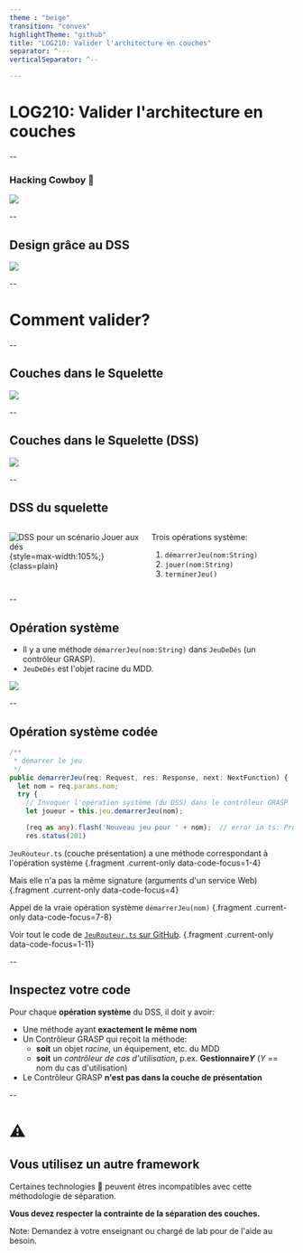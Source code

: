 ```yaml
---
theme : "beige"
transition: "convex"
highlightTheme: "github"
title: "LOG210: Valider l'architecture en couches"
separator: ^---
verticalSeparator: ^--

---
```


# LOG210: Valider l'architecture en couches

--

### Hacking Cowboy 🤠

<img src="http://www.plantuml.com/plantuml/svg/RP9BZXCn54NdNiMb60235afLaa6hQJMV8H8HEtXjlrHC_37-W2B4Ug3NaOrXDor7WieWFdLzNhqxgBkKAUPYZKX7xG95iaZvPBZ-Hot_kL6yfsBothlio3BUHar67BHYi0tv1ClsdcCIBmplCx97rFCXG-d8CcllHDRPC3xTVsdF-sjyBOppBuAbA0_yJ3IFt5oTOSS5Yf7E3srvcmQx71dIb-gc0S-3TaVy487aaUOwylxn1Y6U7r9r7uUgzlsWCrVF-NfGWbk9ZtxMRJU5OBIiuZU6OAVG724DfOG1xJUqYTrg8HiNiadylDJvp2apL44wfNp-RHal_tQ7yfQqurUNSl-_wyDg8HiNicaXMozacuLiM_lkLhXILtLVfx7Jr6dTQTDfAyHkxCDFD7QQEgshEFNmYTQTDfsskCPD-xuWlV7npH1P3RVlc8hq9K0nscbevflNJRkj_U_OgMBD7m00" class="reveal stretch plain" alt-text="Cowboy hacking, beaucoup de couplage">

--

## Design grâce au DSS

<img src="http://www.plantuml.com/plantuml/svg/XLAzRjim4DxlAGxkOXkm0CbEXWn5sWJsrWhnseKMppORYbJ94mgZoFEqtli6Uh4UbQhs8AGQXCFtm_kvku-i0hUrXVXiNAE2gZ7ooPByWwbwvcWq8TKDdx2cUaSX0XiMoUVTLwhOxE_mMqjOYSSRnbePn-JKpX84uPKxY7RoqJidYkwSah3n3ibn49jlgoF52Rwpvd3aGo1o-0CQLJshW_WUUXwRq9sZE7ghYByV3PFeAgjYn0dA9tyLiSn7i684MyBB9SiJHNbEjnXFaRjVDU7qjJ3KFZL4ixToFkOZM362BQ-x7E5N_-5lHh1RS9ufXPysEJnucMhtsr8ROFFqOLi2EOr9SIKhtfAzG9dZGY_UftBlq3VT-NLXyTzmlhYfxivxumn5L2tEvu_RxNm-0t4i5jBw4Dm2bCNVnrOWxIKm7u92sEMGQh3S04WVcDaiWL8hPY5BxalzQuHISP0JMglkfzA4qurVpn3aHdGh9sZxisfiMYqGurvLngRTMNLzWQ0f3lUNNGO0aY1BsOTW9JEv5xgjxHy0" class="reveal stretch plain" alt-text="Design grâce au DSS">

--

# Comment valider?

--

## Couches dans le Squelette

<img src="http://www.plantuml.com/plantuml/proxy?fmt=svg&src=https://raw.githubusercontent.com/profcfuhrmanets/log210-jeu-de-des-node-express-ts/master/docs/figure-f16.24-web.puml?cacheinc=6" class="plain reveal stretch" alt-text="Diagramme de séparation des couches avec une opération système envoyée au contrôleur GRASP">

--

## Couches dans le Squelette (DSS)

<img src="https://www.plantuml.com/plantuml/svg/0/VPFFRXen4CRlVeeHFP2W58fwGn4AXOWcJLi4fBdqCkiTm5cllHtR9BnHkVSDUB7C8gM5L49QUQNvy_s-dV5UXOWSKsbLA8ohaB6443UMv6IZtsGorCMIVNAvzjOpH4ON94KkgYR4bGaW3y8ANVx49aPoiF0kWd7mO5pkdu9g_fFBQO79nhh2OKdmXKseMsxcGzMShoWG-BWY3c2zBs39X7kfsOynd9LOYCd495pQDELjd7oCjPGBas5mTmVti-lfx00EtG_dfmm4NDQ7E-donXLmwnCxjAVAdWkTmqopgUAfiWd9bFW8U3Yzo8bKq2WBwRO_7Yw9VYLochvIg5qFh5awqB88OeKwoW0QFN59YHk00HvLvf-XCVH9hmWgtcs3r68qtZNWNPOj5bccH3aQRIgKZJLwdrACTLQwCxYy_8PhiyGeWW-KzVlmfdhgKto5iIANWm2FeBalqJWIN0tx3tTBQKGZyRMNq48SoenuzyUAx7Wwc4tw_UEMThkzhmr_SO_mlYzcUw2jaV6moke0I-3pV3w1yVNyf-jWPJhhRYVVRKja9XPmPoWtJpaVvSAjYO4lGFVWUxNRydv443OXxdwNfBWMr2BOQXqAd3bVdhTQIjVf86dnTg2dB_R1G5QqBC9qDBnNL-9QVgyN" class="plain reveal stretch" alt-text="Diagramme de séparation des couches dans un DSS avec une opération système envoyée au contrôleur GRASP">

--

## DSS du squelette

<style>
.container{display: flex;}
.col{flex: 1;}
</style>

<div class="container">
<div class="col">

![DSS pour un scénario Jouer aux dés](https://www.plantuml.com/plantuml/svg/NP71JiCm38RlUGfhfrNgG5odQHg2qmIdIfnsCQbN0erJ74TYGhmFUuw-62xJ95WEaUB_j_tPsMH5qH9xbzy23oWO8UkX9xib-0kbfJsMNlU9bJ4IF96qoFWtbzuBiIVuT63daNB6Zcxxq35uOYLnNqw3MeFxfe4X5O72aFruP9IGO1NMsrH80Ci7jECnhwx3UiVpkvShk340U429o9L3hqbWjfpSHMQ06Rmp20q-3CXgKdF8Edv7-XMpyujrXkLKDA88oPRAd5EqK6EpSbUvFgK11ZCRPmmy7iyvhnFIXTcl5ej9isWDcXHxQ0lqQDDB3I36Rhj2XNc7dTM2L62mXPMgtZ4_JxESpBc6VyyfjUGSiYDkOM8wOvomJkILsvXi__C3){style=max-width:105%;}{class=plain}

</div>

<div class="col">

Trois opérations système:
1. `démarrerJeu(nom:String)`
2. `jouer(nom:String)`
3. `terminerJeu()`

</div>
</div>

--

## Opération système

- Il y a une méthode `démarrerJeu(nom:String)` dans `JeuDeDés` (un contrôleur GRASP).
- `JeuDeDés` est l'objet racine du MDD.

<img src="https://www.plantuml.com/plantuml/svg/NP1DQiCm44RtEiM7Drsva2wzA85c5TfLeVkfDOdLwiT8eu8flKzp3b-iOnEIaer6VE_D3DAs26MfmPlowU98cGAAJ9xrpAw_8POFLBqSKfH8WV76sL8au_aWa8JiZeF0kiozk1JDu2o3moWJ0eTtpiNSNQTv5rccaP6o3Cc84rtxakpygzLMs1H85OofPcYqPysKpAUouAVX7fibUAOSA9hUKodOfyggVniWfe0Eh_gEU3G_PxwRJoly8hzu7LoK2zGDErQZ67EvejaqQ5iq3ytQl7JqlWeUOSxBLiEtQxtsTVXGVAlz7-GfzgkmvMZrf_y0" class="reveal stretch" alt-text="MDD">

--

## Opération système codée

<!-- .slide: data-background="#ddFFdd" -->

```Typescript
/**
 * démarrer le jeu
 */
public demarrerJeu(req: Request, res: Response, next: NextFunction) {
  let nom = req.params.nom;
  try {
    // Invoquer l'opération système (du DSS) dans le contrôleur GRASP
    let joueur = this.jeu.demarrerJeu(nom);

    (req as any).flash('Nouveau jeu pour ' + nom);  // error in ts: Property 'flash' does not exist on type 'Request'.
    res.status(201)
```

`JeuRouteur.ts` (couche présentation) a une méthode correspondant à l'opération système {.fragment .current-only data-code-focus=1-4}

Mais elle n'a pas la même signature (arguments d'un service Web) {.fragment .current-only data-code-focus=4}

Appel de la vraie opération système `démarrerJeu(nom)` {.fragment .current-only data-code-focus=7-8}

Voir tout le code de [`JeuRouteur.ts` sur GitHub](https://github.com/profcfuhrmanets/log210-jeu-de-des-node-express-ts/blob/f60c624be15cf51c15135a6cec226b9539a65e78/src/routes/JeuRouter.ts#L25). {.fragment .current-only data-code-focus=1-11}

--

## Inspectez votre code

Pour chaque **opération système** du DSS, il doit y avoir:

- Une méthode ayant **exactement le même nom**
- Un Contrôleur GRASP qui reçoit la méthode:
  - **soit** un objet *racine*, un équipement, etc. du MDD
  - **soit** un *contrôleur de cas d'utilisation*, p.ex. **Gestionnaire*Y*** (*Y* == nom du cas d'utilisation)
- Le Contrôleur GRASP **n'est pas dans la couche de présentation**

--

# ⚠️ 

## Vous utilisez un autre framework

Certaines technologies 🤠 peuvent êtres incompatibles avec cette méthodologie de séparation.

**Vous devez respecter la contrainte de la séparation des couches.**

Note:
Demandez à votre enseignant ou chargé de lab pour de l'aide au besoin.
